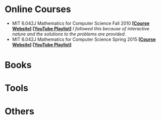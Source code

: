 # Online Courses

- MIT 6.042J Mathematics for Computer Science Fall 2010 **[[Course Website](https://ocw.mit.edu/courses/electrical-engineering-and-computer-science/6-042j-mathematics-for-computer-science-fall-2010/)] [[YouTube Playlist](https://www.youtube.com/playlist?list=PLB7540DEDD482705B)]** 
  *I followed this because of interactive nature and the solutions to the problems are provided.*
- MIT 6.042J Mathematics for Computer Science Spring 2015 **[[Course Website](https://ocw.mit.edu/courses/electrical-engineering-and-computer-science/6-042j-mathematics-for-computer-science-spring-2015/)] [[YouTube Playlist](https://www.youtube.com/playlist?list=PLUl4u3cNGP60UlabZBeeqOuoLuj_KNphQ)]**

# Books



# Tools



# Others

